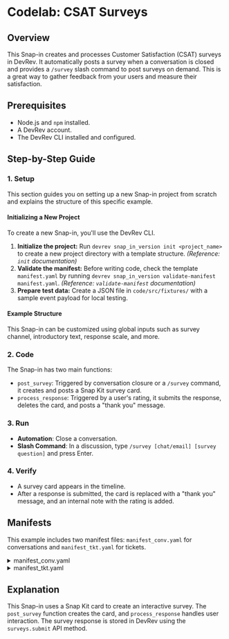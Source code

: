 # Codelab: CSAT Surveys

## Overview
This Snap-in creates and processes Customer Satisfaction (CSAT) surveys in DevRev. It automatically posts a survey when a conversation is closed and provides a `/survey` slash command to post surveys on demand. This is a great way to gather feedback from your users and measure their satisfaction.

## Prerequisites
- Node.js and `npm` installed.
- A DevRev account.
- The DevRev CLI installed and configured.

## Step-by-Step Guide

### 1. Setup
This section guides you on setting up a new Snap-in project from scratch and explains the structure of this specific example.

#### Initializing a New Project
To create a new Snap-in, you'll use the DevRev CLI.

1.  **Initialize the project:** Run `devrev snap_in_version init <project_name>` to create a new project directory with a template structure. *(Reference: `init` documentation)*
2.  **Validate the manifest:** Before writing code, check the template `manifest.yaml` by running `devrev snap_in_version validate-manifest manifest.yaml`. *(Reference: `validate-manifest` documentation)*
3.  **Prepare test data:** Create a JSON file in `code/src/fixtures/` with a sample event payload for local testing.

#### Example Structure
This Snap-in can be customized using global inputs such as survey channel, introductory text, response scale, and more.

### 2. Code
The Snap-in has two main functions:
-   `post_survey`: Triggered by conversation closure or a `/survey` command, it creates and posts a Snap Kit survey card.
-   `process_response`: Triggered by a user's rating, it submits the response, deletes the card, and posts a "thank you" message.

### 3. Run
-   **Automation**: Close a conversation.
-   **Slash Command**: In a discussion, type `/survey [chat/email] [survey question]` and press Enter.

### 4. Verify
-   A survey card appears in the timeline.
-   After a response is submitted, the card is replaced with a "thank you" message, and an internal note with the rating is added.

## Manifests
This example includes two manifest files: `manifest_conv.yaml` for conversations and `manifest_tkt.yaml` for tickets.

<details>
<summary>manifest_conv.yaml</summary>

```yaml
version: "1"

name: "CSAT on Conversation"
description: "Capture the satisfaction level for customer conversations on PLuG to enhance the customer experience."

service_account:
  display_name: "DevRev Bot"

event-sources:
  - name: devrev-webhook
    description: Event coming from DevRev
    display_name: DevRev
    type: devrev-webhook
    config:
      event_types:
        - conversation_updated

globals:
  - name: survey_channel
    description: The channel the survey is sent on.
    devrev_field_type: '[]enum'
    devrev_enum: ["PLuG", "Email"]
    default_value: ["PLuG", "Email"]
    ui:
      display_name: Survey channel
  - name: survey_text_header
    description: Introductory text posted on timeline when survey is populated.
    devrev_field_type: text
    default_value: "We would love to hear your feedback."
    ui:
      display_name: Survey introductory text
  - name: survey_resp_scale
    description: Response values to be displayed on the survey scale (high to low).
    devrev_field_type: text
    default_value: "Great,Good,Average,Poor,Awful"
    ui:
      display_name: Survey response scale
  - name: survey_text
    description: Text posted on timeline when survey is populated.
    devrev_field_type: text
    default_value: "How satisfied were you with this chat?"
    ui:
      display_name: Survey query
  - name: survey_resp_text
    description: Text posted on timeline when survey response is submitted.
    devrev_field_type: text
    default_value: "Thank you for sharing your valuable feedback with us! Your insights are greatly appreciated."
    ui:
      display_name: Survey response message
  - name: survey_expires_after
    description: "Indicates the time (in minutes) for which the survey remains active (minimum 1 minute)"
    devrev_field_type: int
    default_value: 1440
    ui:
      display_name: Survey expires after

functions:
  - name: post_survey
    description: Create a survey comment on conversation closure.
  - name: process_response
    description: Process survey response for conversation survey response.

commands:
  - name: survey
    namespace: csat_on_conversation
    description: Capture the customer satisfaction level with ongoing interaction.
    surfaces:
      - surface: discussions
        object_types:
          - conversation
    usage_hint: "[chat/email] [survey question]"
    function: post_survey

automations:
  - name: Add survey as a comment on resolved object
    source: devrev-webhook
    event_types:
      - conversation_updated
    function: post_survey

snap_kit_actions:
  - name: survey
    description: Snap kit action for processing `survey` response
    function: process_response
```
</details>

<details>
<summary>manifest_tkt.yaml</summary>

```yaml
version: "1"

name: "CSAT on Ticket"
description: "Capture the satisfaction level for customer tickets on support portal to enhance the customer experience."

service_account:
  display_name: "DevRev Bot"

event-sources:
  - name: devrev-webhook
    description: Event coming from DevRev
    display_name: DevRev
    type: devrev-webhook
    config:
      event_types:
        - work_updated

globals:
  - name: survey_channel
    description: The channel the survey is sent on.
    devrev_field_type: '[]enum'
    devrev_enum: ["Portal", "Email"]
    default_value: ["Portal", "Email"]
    ui:
      display_name: Survey channel
  - name: survey_text_header
    description: Introductory text posted when survey is populated.
    devrev_field_type: text
    default_value: "We would love to hear your feedback."
    ui:
      display_name: Survey introductory text
  - name: survey_resp_scale
    description: Response values to be displayed on the survey scale (high to low).
    devrev_field_type: text
    default_value: "Great,Good,Average,Poor,Awful"
    ui:
      display_name: Survey response scale
  - name: survey_text
    description: Text posted when survey is populated.
    devrev_field_type: text
    default_value: "How satisfied were you with the support experience?"
    ui:
      display_name: Survey query
  - name: survey_resp_text
    description: Text posted when survey response is submitted.
    devrev_field_type: text
    default_value: "Thank you for sharing your valuable feedback with us! Your insights are greatly appreciated."
    ui:
      display_name: Survey response message
  - name: survey_expires_after
    description: "Indicates the time (in minutes) for which the survey remains active (minimum 1 minute)"
    devrev_field_type: int
    default_value: 1440
    ui:
      display_name: Survey expires after

functions:
  - name: post_survey
    description: Create a survey comment on ticket closure.
  - name: process_response
    description: Process survey response on ticket survey response.

commands:
  - name: survey
    namespace: csat_on_ticket
    description: Capture the customer satisfaction level with ongoing interaction.
    surfaces:
      - surface: discussions
        object_types:
          - ticket
    usage_hint: "[chat/email] [survey question]"
    function: post_survey

automations:
  - name: Add survey as a comment on resolved object
    source: devrev-webhook
    event_types:
      - work_updated
    function: post_survey

snap_kit_actions:
  - name: survey
    description: Snap kit action for processing `survey` response
    function: process_response
```
</details>

## Explanation
This Snap-in uses a Snap Kit card to create an interactive survey. The `post_survey` function creates the card, and `process_response` handles user interaction. The survey response is stored in DevRev using the `surveys.submit` API method.
